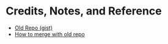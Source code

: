 # Credits, Notes, and Reference

  + [Old Repo (gist)](https://gist.github.com/s2t2/cd45dfd8007fcf83fef7)
  + [How to merge with old repo](http://stackoverflow.com/questions/37937984/git-refusing-to-merge-unrelated-histories)

